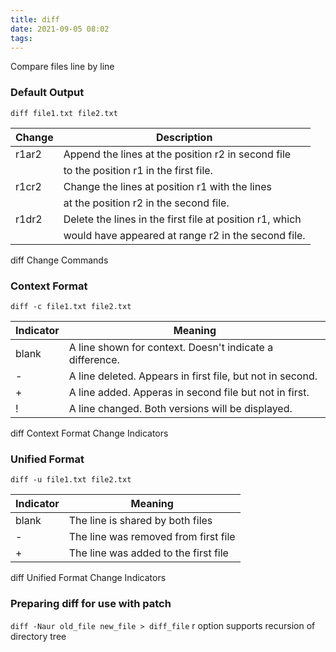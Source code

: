 ```yaml
---
title: diff
date: 2021-09-05 08:02
tags:
---
```


Compare files line by line

### Default Output

`diff file1.txt file2.txt`

| **Change** | **Description**                                          |
| ---------- | -------------------------------------------------------- |
| r1ar2      | Append the lines at the position r2 in second file       |
|            | to the position r1 in the first file.                    |
| r1cr2      | Change the lines at position r1 with the lines           |
|            | at the position r2 in the second file.                   |
| r1dr2      | Delete the lines in the first file at position r1, which |
|            | would have appeared at range r2 in the second file.      |

diff Change Commands

### Context Format

`diff -c file1.txt file2.txt`

| **Indicator** | **Meaning**                                               |
| ------------- | --------------------------------------------------------- |
| blank         | A line shown for context. Doesn't indicate a difference.  |
| \-            | A line deleted. Appears in first file, but not in second. |
| \+            | A line added. Apperas in second file but not in first.    |
| \!            | A line changed. Both versions will be displayed.          |

diff Context Format Change Indicators

### Unified Format

`diff -u file1.txt file2.txt`

| **Indicator** | **Meaning**                          |
| ------------- | ------------------------------------ |
| blank         | The line is shared by both files     |
| \-            | The line was removed from first file |
| \+            | The line was added to the first file |

diff Unified Format Change Indicators

### Preparing diff for use with patch

`diff -Naur old_file new_file > diff_file` r option supports recursion
of directory tree

